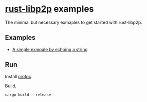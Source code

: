 # [rust-libp2p](https://github.com/libp2p/rust-libp2p) examples

The minimal but necessary exmaples to get started with rust-libp2p.

## Examples

* [A simple exmpale by echoing a string](./echo)


## Run

Install [protoc](https://grpc.io/docs/protoc-installation/).

Build,

```shell
cargo build --release
```